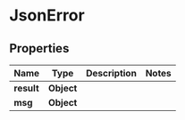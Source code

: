 

# JsonError


## Properties

Name | Type | Description | Notes
------------ | ------------- | ------------- | -------------
**result** | **Object** |  | 
**msg** | **Object** |  | 



